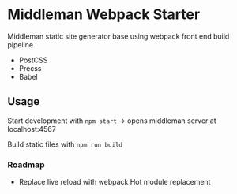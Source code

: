# Middleman Webpack Starter

Middleman static site generator base using webpack front end build pipeline.

- PostCSS
- Precss
- Babel

## Usage

Start development with `npm start` -> opens middleman server at localhost:4567

Build static files with `npm run build`

### Roadmap

- Replace live reload with webpack Hot module replacement

